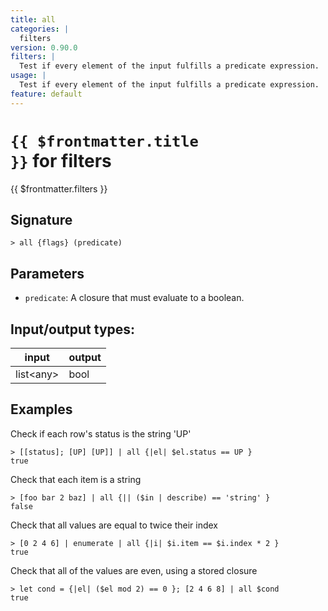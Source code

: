 ```yaml
---
title: all
categories: |
  filters
version: 0.90.0
filters: |
  Test if every element of the input fulfills a predicate expression.
usage: |
  Test if every element of the input fulfills a predicate expression.
feature: default
---
```


<!-- This file is automatically generated. Please edit the command in https://github.com/nushell/nushell instead. -->

# <code>{{ $frontmatter.title }}</code> for filters

<div class='command-title'>{{ $frontmatter.filters }}</div>

## Signature

`> all {flags} (predicate)`

## Parameters

- `predicate`: A closure that must evaluate to a boolean.

## Input/output types:

| input       | output |
| ----------- | ------ |
| list\<any\> | bool   |

## Examples

Check if each row's status is the string 'UP'

```nu
> [[status]; [UP] [UP]] | all {|el| $el.status == UP }
true
```

Check that each item is a string

```nu
> [foo bar 2 baz] | all {|| ($in | describe) == 'string' }
false
```

Check that all values are equal to twice their index

```nu
> [0 2 4 6] | enumerate | all {|i| $i.item == $i.index * 2 }
true
```

Check that all of the values are even, using a stored closure

```nu
> let cond = {|el| ($el mod 2) == 0 }; [2 4 6 8] | all $cond
true
```
